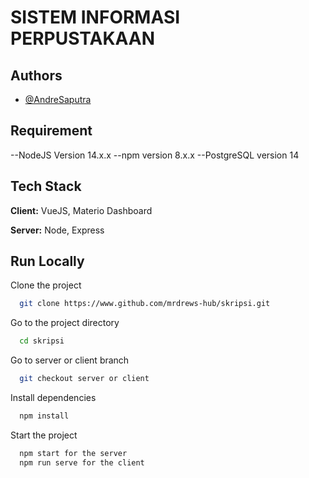 
# SISTEM INFORMASI PERPUSTAKAAN



## Authors

- [@AndreSaputra](https://www.github.com/mrdrews-hub)


## Requirement
--NodeJS Version 14.x.x
--npm version 8.x.x
--PostgreSQL version 14

## Tech Stack

**Client:** VueJS, Materio Dashboard

**Server:** Node, Express


## Run Locally

Clone the project

```bash
  git clone https://www.github.com/mrdrews-hub/skripsi.git
```

Go to the project directory

```bash
  cd skripsi
```

Go to server or client branch

```bash
  git checkout server or client
```

Install dependencies

```bash
  npm install
```

Start the project

```bash
  npm start for the server
  npm run serve for the client
    
